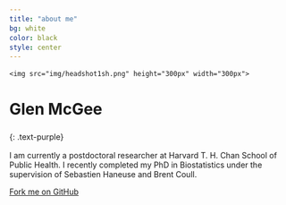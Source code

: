 ```yaml
---
title: "about me"
bg: white
color: black
style: center
---
```



<!--<span class="fa-stack subtlecircle" style="font-size:100px; background:rgba(255,166,0,0.1)">-->
  <!--<i class="fa fa-circle fa-stack-2x text-white"></i>-->
    <img src="img/headshot1sh.png" height="300px" width="300px">
<!--</span>-->
 
# Glen McGee
{: .text-purple}
<span class="fa-stack subtlecircle" style="font-size:20px; background:rgba(0,0,0,0)">
  <a href="mailto:glen_mcgee@hsph.harvard.edu"><i class="fa fa-email fa-stack-2x text-black"></i></a>
</span>
<span class="fa-stack subtlecircle" style="font-size:20px; background:rgba(0,0,0,0)">
  <a href="https://github.com/glenmcgee"><i class="fa fa-github fa-stack-2x text-black"></i></a>
</span>


I am currently a postdoctoral researcher at Harvard T. H. Chan School of Public Health. I recently completed my PhD in Biostatistics under the supervision of Sebastien Haneuse and Brent Coull.

<span id="forkongithub">
  <a href="{{ site.source_link }}" class="bg-black">
    Fork me on GitHub
  </a>
</span>
